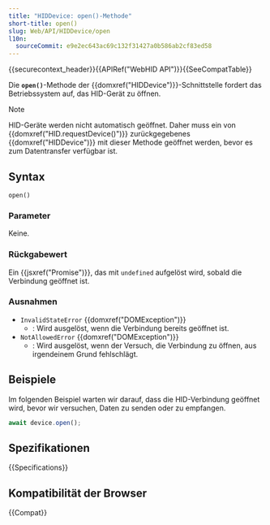 ```yaml
---
title: "HIDDevice: open()-Methode"
short-title: open()
slug: Web/API/HIDDevice/open
l10n:
  sourceCommit: e9e2ec643ac69c132f31427a0b586ab2cf83ed58
---
```


{{securecontext_header}}{{APIRef("WebHID API")}}{{SeeCompatTable}}

Die **`open()`**-Methode der {{domxref("HIDDevice")}}-Schnittstelle fordert das Betriebssystem auf, das HID-Gerät zu öffnen.

> [!NOTE]
> HID-Geräte werden nicht automatisch geöffnet. Daher muss ein von {{domxref("HID.requestDevice()")}} zurückgegebenes {{domxref("HIDDevice")}} mit dieser Methode geöffnet werden, bevor es zum Datentransfer verfügbar ist.

## Syntax

```js-nolint
open()
```

### Parameter

Keine.

### Rückgabewert

Ein {{jsxref("Promise")}}, das mit `undefined` aufgelöst wird, sobald die Verbindung geöffnet ist.

### Ausnahmen

- `InvalidStateError` {{domxref("DOMException")}}
  - : Wird ausgelöst, wenn die Verbindung bereits geöffnet ist.
- `NotAllowedError` {{domxref("DOMException")}}
  - : Wird ausgelöst, wenn der Versuch, die Verbindung zu öffnen, aus irgendeinem Grund fehlschlägt.

## Beispiele

Im folgenden Beispiel warten wir darauf, dass die HID-Verbindung geöffnet wird, bevor wir versuchen, Daten zu senden oder zu empfangen.

```js
await device.open();
```

## Spezifikationen

{{Specifications}}

## Kompatibilität der Browser

{{Compat}}

